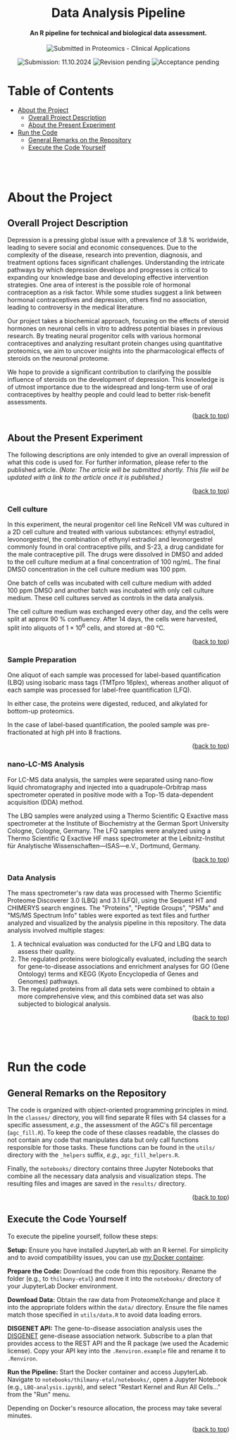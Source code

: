 <div align="center">
    <h1>Data Analysis Pipeline</h1>
    <h4>An R pipeline for technical and biological data assessment.</h4>
    <p>
        <img src="https://img.shields.io/badge/Submitted in:-Proteomics_--_Clinical_Applications-blue" alt="Submitted in Proteomics - Clinical Applications" />
    </p>
    <p>
        <img src="https://img.shields.io/badge/Submitted:-11.10.2014-blue" alt="Submission: 11.10.2024" />
        <img src="https://img.shields.io/badge/Revised:-pending-orange" alt="Revision pending" />
        <img src="https://img.shields.io/badge/Accepted:-pending-green" alt="Acceptance pending" />
    </p>
</div>

<!-- Table of Contents -->
# Table of Contents

- [About the Project](#about-the-project)
  * [Overall Project Description](#overall-project-description)
  * [About the Present Experiment](#about-the-present-experiment)
- [Run the Code](#run-the-code)
  * [General Remarks on the Repository](#general-remarks-on-the-repository)
  * [Execute the Code Yourself](#execute-the-code-yourself)

<br><br>

<!-- About the Project -->
# About the Project

## Overall Project Description

Depression is a pressing global issue with a prevalence of 3.8&nbsp;% worldwide, leading to severe social and economic consequences. Due to the complexity of the disease, research into prevention, diagnosis, and treatment options faces significant challenges. Understanding the intricate pathways by which depression develops and progresses is critical to expanding our knowledge base and developing effective intervention strategies. One area of interest is the possible role of hormonal contraception as a risk factor. While some studies suggest a link between hormonal contraceptives and depression, others find no association, leading to controversy in the medical literature.

Our project takes a biochemical approach, focusing on the effects of steroid hormones on neuronal cells in vitro to address potential biases in previous research. By treating neural progenitor cells with various hormonal contraceptives and analyzing resultant protein changes using quantitative proteomics, we aim to uncover insights into the pharmacological effects of steroids on the neuronal proteome.

We hope to provide a significant contribution to clarifying the possible influence of steroids on the development of depression. This knowledge is of utmost importance due to the widespread and long-term use of oral contraceptives by healthy people and could lead to better risk-benefit assessments.

<p align="right">(<a href="#table-of-contents">back to top</a>)</p>

## About the Present Experiment

The following descriptions are only intended to give an overall impression of what this code is used for. For further information, please refer to the published article. *(Note: The article will be submitted shortly. This file will be updated with a link to the article once it is published.)*

<p align="right">(<a href="#table-of-contents">back to top</a>)</p>

### Cell culture

In this experiment, the neural progenitor cell line ReNcell VM was cultured in a 2D cell culture and treated with various substances: ethynyl estradiol, levonorgestrel, the combination of ethynyl estradiol and levonorgestrel commonly found in oral contraceptive pills, and S-23, a drug candidate for the male contraceptive pill. The drugs were dissolved in DMSO and added to the cell culture medium at a final concentration of 100&nbsp;ng/mL. The final DMSO concentration in the cell culture medium was 100&nbsp;ppm.

One batch of cells was incubated with cell culture medium with added 100&nbsp;ppm DMSO and another batch was incubated with only cell culture medium. These cell cultures served as controls in the data analysis.

The cell culture medium was exchanged every other day, and the cells were split at approx 90&nbsp;% confluency. After 14 days, the cells were harvested, split into aliquots of $1 \times 10^6$ cells, and stored at -80&nbsp;°C.

<p align="right">(<a href="#table-of-contents">back to top</a>)</p>

### Sample Preparation

One aliquot of each sample was processed for label-based quantification (LBQ) using isobaric mass tags (TMTpro 16plex), whereas another aliquot of each sample was processed for label-free quantification (LFQ).

In either case, the proteins were digested, reduced, and alkylated for bottom-up proteomics.

In the case of label-based quantification, the pooled sample was pre-fractionated at high pH into 8 fractions.

<p align="right">(<a href="#table-of-contents">back to top</a>)</p>

### nano-LC-MS Analysis

For LC-MS data analysis, the samples were separated using nano-flow liquid chromatography and injected into a quadrupole-Orbitrap mass spectrometer operated in positive mode with a Top-15 data-dependent acquisition (DDA) method.

The LBQ samples were analyzed using a Thermo Scientific Q Exactive mass spectrometer at the Institute of Biochemistry at the German Sport University Cologne, Cologne, Germany. The LFQ samples were analyzed using a Thermo Scientific Q Exactive HF mass spectrometer at the Leibnitz-Institut für Analytische Wissenschaften—ISAS—e.V., Dortmund, Germany.

<p align="right">(<a href="#table-of-contents">back to top</a>)</p>

### Data Analysis

The mass spectrometer's raw data was processed with Thermo Scientific Proteome Discoverer 3.0 (LBQ) and 3.1 (LFQ), using the Sequest HT and CHIMERYS search engines. The "Proteins", "Peptide Groups", "PSMs" and "MS/MS Spectrum Info" tables were exported as text files and further analyzed and visualized by the analysis pipeline in this repository. The data analysis involved multiple stages:
1. A technical evaluation was conducted for the LFQ and LBQ data to assess their quality.
2. The regulated proteins were biologically evaluated, including the search for gene-to-disease associations and enrichment analyses for GO (Gene Ontology) terms and KEGG (Kyoto Encyclopedia of Genes and Genomes) pathways.
3. The regulated proteins from all data sets were combined to obtain a more comprehensive view, and this combined data set was also subjected to biological analysis.

<p align="right">(<a href="#table-of-contents">back to top</a>)</p>

<br><br>

<!-- Running the code -->
# Run the code

## General Remarks on the Repository

The code is organized with object-oriented programming principles in mind. In the `classes/` directory, you will find separate R files with S4 classes for a specific assessment, *e.g.*, the assessment of the AGC's fill percentage (`agc_fill.R`). To keep the code of these classes readable, the classes do not contain any code that manipulates data but only call functions responsible for those tasks. These functions can be found in the `utils/` directory with the `_helpers` suffix, *e.g.*, `agc_fill_helpers.R`.

Finally, the `notebooks/` directory contains three Jupyter Notebooks that combine all the necessary data analysis and visualization steps. The resulting files and images are saved in the `results/` directory.

<p align="right">(<a href="#table-of-contents">back to top</a>)</p>

## Execute the Code Yourself

To execute the pipeline yourself, follow these steps:

**Setup:** Ensure you have installed JupyterLab with an R kernel. For simplicity and to avoid compatibility issues, you can use [my Docker container](https://github.com/SamThilmany/JupyterLab-with-R--Docker-Environment).

**Prepare the Code:** Download the code from this repository. Rename the folder (e.g., to `thilmany-etal`) and move it into the `notebooks/` directory of your JupyterLab Docker environment.

**Download Data:** Obtain the raw data from ProteomeXchange and place it into the appropriate folders within the `data/` directory. Ensure the file names match those specified in `utils/data.R` to avoid data loading errors.

**DISGENET API:** The gene-to-disease association analysis uses the [DISGENET](https://www.disgenet.com) gene-disease association network. Subscribe to a plan that provides access to the REST API and the R package (we used the Academic license). Copy your API key into the `.Renviron.example` file and rename it to `.Renviron`.

**Run the Pipeline:** Start the Docker container and access JupyterLab. Navigate to `notebooks/thilmany-etal/notebooks/`, open a Jupyter Notebook (e.g., `LBQ-analysis.ipynb`), and select "Restart Kernel and Run All Cells..." from the "Run" menu.

Depending on Docker's resource allocation, the process may take several minutes.

<p align="right">(<a href="#table-of-contents">back to top</a>)</p>
